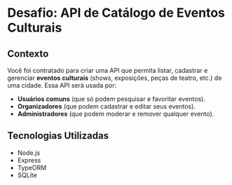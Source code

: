 # Desafio: API de Catálogo de Eventos Culturais

## Contexto

Você foi contratado para criar uma API que permita listar, cadastrar e gerenciar **eventos culturais** (shows, exposições, peças de teatro, etc.) de uma cidade. Essa API será usada por:

* **Usuários comuns** (que só podem pesquisar e favoritar eventos).
* **Organizadores** (que podem cadastrar e editar seus eventos).
* **Administradores** (que podem moderar e remover qualquer evento).

## Tecnologias Utilizadas

* Node.js
* Express
* TypeORM
* SQLite